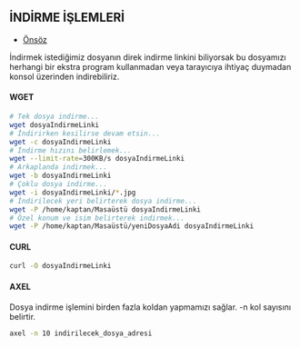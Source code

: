 ## İNDİRME İŞLEMLERİ

- [Önsöz](https://github.com/cicekhasan/DersNotlarim)


İndirmek istediğimiz dosyanın direk indirme linkini biliyorsak bu dosyamızı herhangi bir ekstra program kullanmadan veya tarayıcıya ihtiyaç duymadan konsol üzerinden indirebiliriz.

#### WGET

```bash
# Tek dosya indirme...
wget dosyaIndirmeLinki
# İndirirken kesilirse devam etsin...
wget -c dosyaIndirmeLinki
# İndirme hızını belirlemek...
wget --limit-rate=300KB/s dosyaIndirmeLinki
# Arkaplanda indirmek...
wget -b dosyaIndirmeLinki
# Çoklu dosya indirme...
wget -i dosyaIndirmeLinki/*.jpg
# İndirilecek yeri belirterek dosya indirme...
wget -P /home/kaptan/Masaüstü dosyaIndirmeLinki
# Özel konum ve isim belirterek indirmek...
wget -P /home/kaptan/Masaüstü/yeniDosyaAdi dosyaIndirmeLinki
```
#### CURL

```bash
curl -O dosyaIndirmeLinki
```
#### AXEL
Dosya indirme işlemini birden fazla koldan yapmamızı sağlar. -n kol sayısını belirtir.

```bash
axel -n 10 indirilecek_dosya_adresi
```
